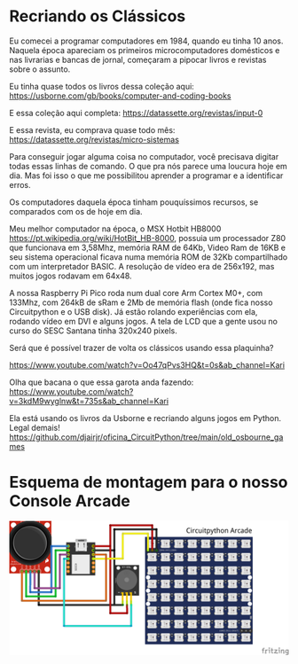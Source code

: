 # Recriando os Clássicos
Eu comecei a programar computadores em 1984, quando eu tinha 10 anos. 
Naquela época apareciam os primeiros microcomputadores domésticos e nas livrarias e bancas de jornal, começaram a pipocar livros e revistas
sobre o assunto.

Eu tinha quase todos os livros dessa coleção aqui: https://usborne.com/gb/books/computer-and-coding-books

E essa coleção aqui completa: https://datassette.org/revistas/input-0

E essa revista, eu comprava quase todo mês: https://datassette.org/revistas/micro-sistemas

Para conseguir jogar alguma coisa no computador, você precisava digitar todas essas linhas de comando.
O que pra nós parece uma loucura hoje em dia. Mas foi isso o que me possibilitou aprender a programar e a identificar erros.

Os computadores daquela época tinham pouquíssimos recursos, se comparados com os de hoje em dia.

Meu melhor computador na época, o MSX Hotbit HB8000 https://pt.wikipedia.org/wiki/HotBit_HB-8000, possuia um processador Z80 que funcionava em 3,58Mhz, memória RAM de 64Kb, Video Ram de 16KB e seu sistema operacional ficava numa memória ROM de 32Kb compartilhado com um interpretador BASIC. A resolução de vídeo era de 256x192, mas muitos jogos rodavam em 64x48.

A nossa Raspberry Pi Pico roda num dual core Arm Cortex M0+, com 133Mhz, com 264kB de sRam e 2Mb de memória flash (onde fica nosso Circuitpython e o USB disk).
Já estão rolando experiências com ela, rodando vídeo em DVI e alguns jogos. A tela de LCD que a gente usou no curso do SESC Santana tinha 320x240 pixels.

Será que é possível trazer de volta os clássicos usando essa plaquinha?

https://www.youtube.com/watch?v=Oo47qPvs3HQ&t=0s&ab_channel=Kari

Olha que bacana o que essa garota anda fazendo: https://www.youtube.com/watch?v=3kdM9wyglnw&t=735s&ab_channel=Kari

Ela está usando os livros da Usborne e recriando alguns jogos em Python. Legal demais!
https://github.com/djairjr/oficina_CircuitPython/tree/main/old_osbourne_games

# Esquema de montagem para o nosso Console Arcade
![Esquema de Montagem](https://github.com/djairjr/oficina_CircuitPython/blob/main/aula_8_Bitmap_Neopixel/images/Xiao_Neopixel_bb.png?raw=true)
